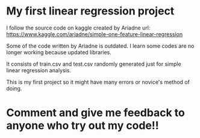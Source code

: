 # My first linear regression project

I follow the source code on kaggle created by Ariadne
url: https://www.kaggle.com/ariadne/simple-one-feature-linear-regression

Some of the code written by Ariadne is outdated.
I learn some codes are no longer working because updated libraries.

It consists of train.csv and test.csv randomly generated just for simple linear regression analysis.

This is my first project so it might have many errors or novice's method of doing.

# Comment and give me feedback to anyone who try out my code!!